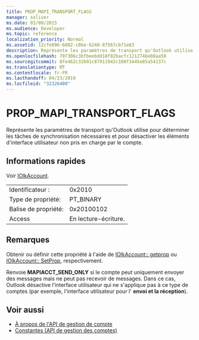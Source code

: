 ```yaml
---
title: PROP_MAPI_TRANSPORT_FLAGS
manager: soliver
ms.date: 03/09/2015
ms.audience: Developer
ms.topic: reference
localization_priority: Normal
ms.assetid: 12cfe096-6882-c0be-b248-87567cb71e83
description: Représente les paramètres de transport qu'Outlook utilise pour déterminer les tâches de synchronisation nécessaires et pour désactiver les éléments d'interface utilisateur non pris en charge par le compte.
ms.openlocfilehash: 707306c3bfbeebdd18f82bacfc121274be08aa50
ms.sourcegitcommit: 8fe462c32b91c87911942c188f3445e85a54137c
ms.translationtype: MT
ms.contentlocale: fr-FR
ms.lasthandoff: 04/23/2019
ms.locfileid: "32326480"
---
```

# <a name="propmapitransportflags"></a>PROP_MAPI_TRANSPORT_FLAGS

Représente les paramètres de transport qu'Outlook utilise pour déterminer les tâches de synchronisation nécessaires et pour désactiver les éléments d'interface utilisateur non pris en charge par le compte.
  
## <a name="quick-info"></a>Informations rapides

Voir [IOlkAccount](iolkaccount.md).
  
|||
|:-----|:-----|
|Identificateur :  <br/> |0x2010  <br/> |
|Type de propriété:  <br/> |PT_BINARY  <br/> |
|Balise de propriété:  <br/> |0x20100102  <br/> |
|Access  <br/> |En lecture-écriture.  <br/> |
   
## <a name="remarks"></a>Remarques

Obtenir ou définir cette propriété à l'aide de [IOlkAccount:: getprop](iolkaccount-getprop.md) ou [IOlkAccount:: SetProp](iolkaccount-setprop.md), respectivement.
  
Renvoie **MAPIACCT_SEND_ONLY** si le compte peut uniquement envoyer des messages mais ne peut pas recevoir de messages. Dans ce cas, Outlook désactive l'interface utilisateur qui ne s'applique pas à ce type de comptes (par exemple, l'interface utilisateur pour l' **envoi et la réception**).
  
## <a name="see-also"></a>Voir aussi

- [À propos de l'API de gestion de compte](about-the-account-management-api.md)  
- [Constantes (API de gestion des comptes)](constants-account-management-api.md)

